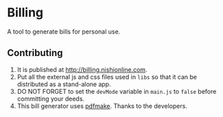 # Billing
A tool to generate bills for personal use.
## Contributing
1. It is published at http://billing.nishionline.com.
2. Put all the external js and css files used in `libs` so that it can be distributed as a stand-alone app.
3. DO NOT FORGET to set the `devMode` variable in `main.js` to `false` before committing your deeds.
4. This bill generator uses [pdfmake](https://github.com/bpampuch/pdfmake). Thanks to the developers.

